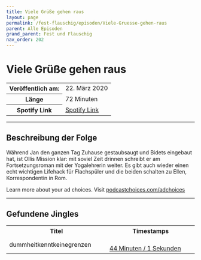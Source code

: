 ```yaml
---
title: Viele Grüße gehen raus
layout: page
permalink: /fest-flauschig/episoden/Viele-Gruesse-gehen-raus
parent: Alle Episoden
grand_parent: Fest und Flauschig
nav_order: 202
---
```


# Viele Grüße gehen raus
<table class="resp-table dcf-table dcf-table-responsive dcf-table-bordered dcf-table-striped dcf-w-100%">
                    <tbody>
                        <tr>
                            <th scope="row">Veröffentlich am:</th>
                            <td data-label="Veröffentlich am:">22. März 2020</td>
                        </tr>
                        <tr>
                            <th scope="row">Länge </th>
                            <td data-label="Länge ">72 Minuten</td>
                        </tr><tr>
                                <th scope="row">Spotify Link</th>
                                <td data-label="Spotify Link"><a href="https://open.spotify.com/episode/5e4JHQcvx8AdV279B4s65o">Spotify Link</a></td>
                            </tr></tbody>
                </table>

***

## Beschreibung der Folge

<div>
Während Jan den ganzen Tag Zuhause gestaubsaugt und Bidets eingebaut hat, ist Ollis Mission klar: mit soviel Zeit drinnen schreibt er am Fortsetzungsroman mit der Yogalehrerin weiter. Es gibt auch wieder einen echt wichtigen Lifehack für Flachspüler und die beiden schalten zu Ellen, Korrespondentin in Rom.<p> </p><p>Learn more about your ad choices. Visit <a href="https://podcastchoices.com/adchoices">podcastchoices.com/adchoices</a></p>  
</div>

***

## Gefundene Jingles

<table style="display: table;">
                                    <tr>
                                        <th class="tableColumnTitle">Titel</th>
                                        <th class="tableColumnTimestamps">Timestamps</th>
                                    </tr>
                                    <tr>
                                <td markdown="span"  class="tableColumnTitle">dummheitkenntkeinegrenzen</td>
                                <td markdown="span" class="tableColumnTimestamps">
                                <br>
                                <a href="https://open.spotify.com/episode/5e4JHQcvx8AdV279B4s65o?t=2641">
                                44 Minuten / 1 Sekunden</a>
                                </td></tr></table>